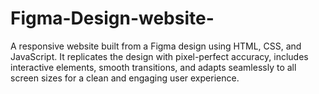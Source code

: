 # Figma-Design-website-
A responsive website built from a Figma design using HTML, CSS, and JavaScript. It replicates the design with pixel-perfect accuracy, includes interactive elements, smooth transitions, and adapts seamlessly to all screen sizes for a clean and engaging user experience.
